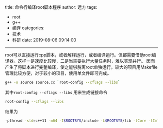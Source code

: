 title: 命令行编译root脚本程序
author: 远方
tags:
  - root
  - g++
  - 编译
categories:
  - 技术
  - 科研
date: 2019-08-06 09:14:00
---
root可以直接运行cpp脚本，或者解释运行，或者编译运行。但都需要借助root编译器。这样一是速度比较慢，二是当需要执行大量任务时，难以实现并行。
因而产生了将脚本进行完整编译，使之能够脱离root单独运行。较大的项目用Makefile管理比较方便，对于较小的项目，使用单文件即可完成。
```bash
g++ -o source source.cc `root-config --cflags --libs`
```
其中`root-config --cflags --libs` 用来生成链接命令
```bash
root-config --cflags --libs
```
结果为
```bash
-pthread -std=c++11 -m64 -I$ROOTSYS/include -L$ROOTSYS/lib -lCore -lImt -lRIO -lNet -lHist -lGraf -lGraf3d -lGpad -lTree -lTreePlayer -lRint -lPostscript -lMatrix -lPhysics -lMathCore -lThread -lMultiProc -pthread -lm -ldl -rdynamic
```